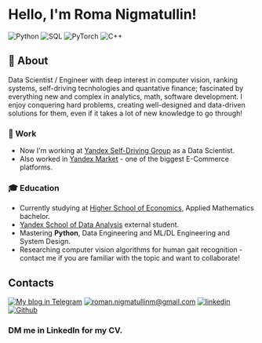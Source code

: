 # Hello, I'm Roma Nigmatullin! 

![Python](https://img.shields.io/badge/-%20%20%20%20python%20%20%20-39998e?logo=python&style=for-the-badge&suffix=expert&logoColor=white)
![SQL](https://img.shields.io/badge/-%20%20%20%20SQL%20%20%20-ffdc7c?&logo=postgresql&style=for-the-badge&suffix=expert)
![PyTorch](https://img.shields.io/badge/-PyTorch%20-da674a?logo=pytorch&style=for-the-badge&suffix=expert&logoColor=white)
![C++](https://img.shields.io/badge/-C++%20-blue?logo=cplusplus&style=for-the-badge&suffix=expert&logoColor=white)

## 🔎 About

Data Scientist / Engineer with deep interest in computer vision, ranking systems, self-driving tecnhologies and quantative finance; fascinated by everything new and complex in analytics, math, software development.
I enjoy conquering hard problems, creating well-designed and data-driven solutions for them, even if it takes a lot of new knowledge to go through!

### 🚀 Work
- Now I'm working at [Yandex Self-Driving Group](https://sdg.yandex.com/) as a Data Scientist.
- Also worked in [Yandex Market](https://market.yandex.ru/) - one of the biggest E-Commerce platforms.

### 🎓 Education
- Currently studying at [Higher School of Economics](https://www.hse.ru/en/), Applied Mathematics bachelor.
- [Yandex School of Data Analysis](https://academy.yandex.ru/dataschool/) external student.
- Mastering **Python**, Data Engineering and ML/DL Engineering and System Design.
- Researching computer vision algorithms for human gait recognition - contact me if you are familiar with the topic and want to collaborate!

## Contacts

[![My blog in Telegram](https://img.shields.io/badge/-TG%20%E2%A0%80blog-39998e?&style=for-the-badge&logo=telegram&logoColor=white)](https://t.me/import_happiness)
[![roman.nigmatullinm@gmail.com](https://img.shields.io/badge/%E2%A0%80%E2%A0%80Email%E2%A0%80%20-%23E62B1E.svg?&style=for-the-badge&logo=mail.ru&logoColor=white&color=ffdc7c)](mailto:roman.nigmatullinm@gmail.com)
[![linkedin](https://img.shields.io/badge/linkedin%20-%230077B5.svg?&style=for-the-badge&logo=linkedin&logoColor=white&color=ffaa67)](https://www.linkedin.com/in/rmnigmatullin/)
[![Github](https://img.shields.io/badge/-%E2%A0%80Github%E2%A0%80-da674a?&style=for-the-badge&logo=github&logoColor=white)](https://www.github.com/rmnigm)

### DM me in LinkedIn for my CV.
